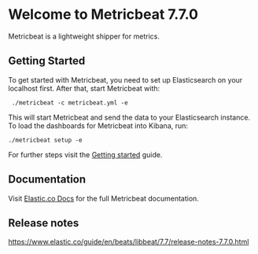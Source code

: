 # Welcome to Metricbeat 7.7.0

Metricbeat is a lightweight shipper for metrics.

## Getting Started

To get started with Metricbeat, you need to set up Elasticsearch on
your localhost first. After that, start Metricbeat with:

     ./metricbeat -c metricbeat.yml -e

This will start Metricbeat and send the data to your Elasticsearch
instance. To load the dashboards for Metricbeat into Kibana, run:

    ./metricbeat setup -e

For further steps visit the
[Getting started](https://www.elastic.co/guide/en/beats/metricbeat/7.7/metricbeat-getting-started.html) guide.

## Documentation

Visit [Elastic.co Docs](https://www.elastic.co/guide/en/beats/metricbeat/7.7/index.html)
for the full Metricbeat documentation.

## Release notes

https://www.elastic.co/guide/en/beats/libbeat/7.7/release-notes-7.7.0.html
